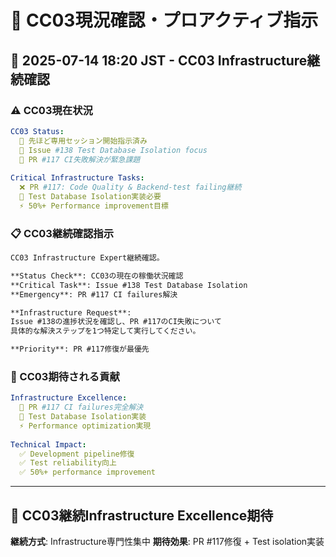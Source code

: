 # 🔧 CC03現況確認・プロアクティブ指示

## 📅 2025-07-14 18:20 JST - CC03 Infrastructure継続確認

### ⚠️ CC03現在状況

```yaml
CC03 Status:
  🔄 先ほど専用セッション開始指示済み
  🎯 Issue #138 Test Database Isolation focus
  🚨 PR #117 CI失敗解決が緊急課題
  
Critical Infrastructure Tasks:
  ❌ PR #117: Code Quality & Backend-test failing継続
  🧪 Test Database Isolation実装必要
  ⚡ 50%+ Performance improvement目標
```

### 📋 CC03継続確認指示

```markdown
CC03 Infrastructure Expert継続確認。

**Status Check**: CC03の現在の稼働状況確認
**Critical Task**: Issue #138 Test Database Isolation
**Emergency**: PR #117 CI failures解決

**Infrastructure Request**:
Issue #138の進捗状況を確認し、PR #117のCI失敗について
具体的な解決ステップを1つ特定して実行してください。

**Priority**: PR #117修復が最優先
```

### 🔧 CC03期待される貢献

```yaml
Infrastructure Excellence:
  🚨 PR #117 CI failures完全解決
  🧪 Test Database Isolation実装
  ⚡ Performance optimization実現
  
Technical Impact:
  ✅ Development pipeline修復
  ✅ Test reliability向上  
  ✅ 50%+ performance improvement
```

---

## 🚀 CC03継続Infrastructure Excellence期待

**継続方式**: Infrastructure専門性集中
**期待効果**: PR #117修復 + Test isolation実装